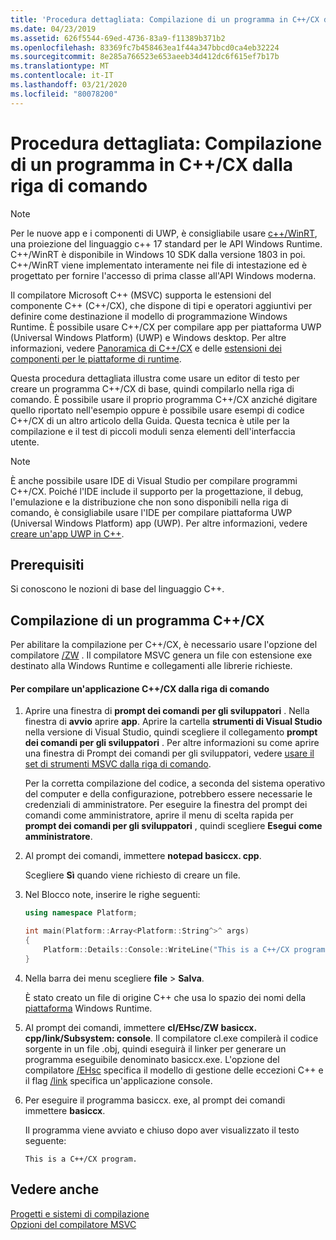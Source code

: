 ```yaml
---
title: 'Procedura dettagliata: Compilazione di un programma in C++/CX dalla riga di comando'
ms.date: 04/23/2019
ms.assetid: 626f5544-69ed-4736-83a9-f11389b371b2
ms.openlocfilehash: 83369fc7b458463ea1f44a347bbcd0ca4eb32224
ms.sourcegitcommit: 8e285a766523e653aeeb34d412dc6f615ef7b17b
ms.translationtype: MT
ms.contentlocale: it-IT
ms.lasthandoff: 03/21/2020
ms.locfileid: "80078200"
---
```

# <a name="walkthrough-compiling-a-ccx-program-on-the-command-line"></a>Procedura dettagliata: Compilazione di un programma in C++/CX dalla riga di comando

> [!NOTE]
> Per le nuove app e i componenti di UWP, è consigliabile usare [c++/WinRT](/windows/uwp/cpp-and-winrt-apis/), una proiezione del linguaggio c++ 17 standard per le API Windows Runtime. C++/WinRT è disponibile in Windows 10 SDK dalla versione 1803 in poi. C++/WinRT viene implementato interamente nei file di intestazione ed è progettato per fornire l'accesso di prima classe all'API Windows moderna.

Il compilatore Microsoft C++ (MSVC) supporta le estensioni del componente C++ (C++/CX), che dispone di tipi e operatori aggiuntivi per definire come destinazione il modello di programmazione Windows Runtime. È possibile usare C++/CX per compilare app per piattaforma UWP (Universal Windows Platform) (UWP) e Windows desktop. Per altre informazioni, vedere [Panoramica di C++/CX](https://msdn.microsoft.com/magazine/dn166929.aspx) e delle [estensioni dei componenti per le piattaforme di runtime](../extensions/component-extensions-for-runtime-platforms.md).

Questa procedura dettagliata illustra come usare un editor di testo per creare un programma C++/CX di base, quindi compilarlo nella riga di comando. È possibile usare il proprio programma C++/CX anziché digitare quello riportato nell'esempio oppure è possibile usare esempi di codice C++/CX di un altro articolo della Guida. Questa tecnica è utile per la compilazione e il test di piccoli moduli senza elementi dell'interfaccia utente.

> [!NOTE]
> È anche possibile usare IDE di Visual Studio per compilare programmi C++/CX. Poiché l'IDE include il supporto per la progettazione, il debug, l'emulazione e la distribuzione che non sono disponibili nella riga di comando, è consigliabile usare l'IDE per compilare piattaforma UWP (Universal Windows Platform) app (UWP). Per altre informazioni, vedere [creare un'app UWP in C++](/windows/uwp/get-started/create-a-basic-windows-10-app-in-cpp).

## <a name="prerequisites"></a>Prerequisiti

Si conoscono le nozioni di base del linguaggio C++.

## <a name="compiling-a-ccx-program"></a>Compilazione di un programma C++/CX

Per abilitare la compilazione per C++/CX, è necessario usare l'opzione del compilatore [/ZW](reference/zw-windows-runtime-compilation.md) . Il compilatore MSVC genera un file con estensione exe destinato alla Windows Runtime e collegamenti alle librerie richieste.

#### <a name="to-compile-a-ccx-application-on-the-command-line"></a>Per compilare un'applicazione C++/CX dalla riga di comando

1. Aprire una finestra di **prompt dei comandi per gli sviluppatori** . Nella finestra di **avvio** aprire **app**. Aprire la cartella **strumenti di Visual Studio** nella versione di Visual Studio, quindi scegliere il collegamento **prompt dei comandi per gli sviluppatori** . Per altre informazioni su come aprire una finestra di Prompt dei comandi per gli sviluppatori, vedere [usare il set di strumenti MSVC dalla riga di comando](building-on-the-command-line.md).

   Per la corretta compilazione del codice, a seconda del sistema operativo del computer e della configurazione, potrebbero essere necessarie le credenziali di amministratore. Per eseguire la finestra del prompt dei comandi come amministratore, aprire il menu di scelta rapida per **prompt dei comandi per gli sviluppatori** , quindi scegliere **Esegui come amministratore**.

1. Al prompt dei comandi, immettere **notepad basiccx. cpp**.

   Scegliere **Sì** quando viene richiesto di creare un file.

1. Nel Blocco note, inserire le righe seguenti:

    ```cpp
    using namespace Platform;

    int main(Platform::Array<Platform::String^>^ args)
    {
        Platform::Details::Console::WriteLine("This is a C++/CX program.");
    }
    ```

1. Nella barra dei menu scegliere **file** > **Salva**.

   È stato creato un file di origine C++ che usa lo spazio dei nomi della [piattaforma](../cppcx/platform-namespace-c-cx.md) Windows Runtime.

1. Al prompt dei comandi, immettere **cl/EHsc/ZW basiccx. cpp/link/Subsystem: console**. Il compilatore cl.exe compilerà il codice sorgente in un file .obj, quindi eseguirà il linker per generare un programma eseguibile denominato basiccx.exe. L'opzione del compilatore [/EHsc](reference/eh-exception-handling-model.md) specifica il modello di gestione delle eccezioni C++ e il flag [/link](reference/link-pass-options-to-linker.md) specifica un'applicazione console.

1. Per eseguire il programma basiccx. exe, al prompt dei comandi immettere **basiccx**.

   Il programma viene avviato e chiuso dopo aver visualizzato il testo seguente:

    ```Output
    This is a C++/CX program.
    ```

## <a name="see-also"></a>Vedere anche

[Progetti e sistemi di compilazione](projects-and-build-systems-cpp.md)<br/>
[Opzioni del compilatore MSVC](reference/compiler-options.md)
